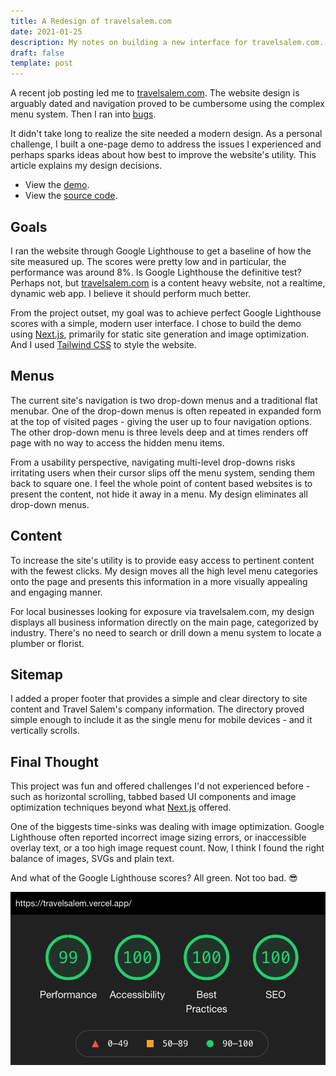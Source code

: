 ```yaml
---
title: A Redesign of travelsalem.com
date: 2021-01-25
description: My notes on building a new interface for travelsalem.com.
draft: false
template: post
---
```


<!-- intro -->

A recent job posting led me to [travelsalem.com](https://travelsalem.com). The
website design is arguably dated and navigation proved to be cumbersome using
the complex menu system. Then I ran into
[bugs](https://github.com/dtjv/travelsalem.com/tree/main/screenshots).

It didn't take long to realize the site needed a modern design. As a personal
challenge, I built a one-page demo to address the issues I experienced and
perhaps sparks ideas about how best to improve the website's utility. This
article explains my design decisions.

<!-- intro -->

- View the [demo](https://travelsalem.vercel.app).
- View the [source code](https://github.com/dtjv/travelsalem.com).

## Goals

I ran the website through Google Lighthouse to get a baseline of how the site
measured up. The scores were pretty low and in particular, the performance was
around 8%. Is Google Lighthouse the definitive test? Perhaps not, but
[travelsalem.com](https://travelsalem.com) is a content heavy website, not a
realtime, dynamic web app. I believe it should perform much better.

From the project outset, my goal was to achieve perfect Google Lighthouse scores
with a simple, modern user interface. I chose to build the demo using
[Next.js](https://nextjs.org), primarily for static site generation and image
optimization. And I used [Tailwind CSS](https://tailwindcss.com) to style the
website.

## Menus

The current site's navigation is two drop-down menus and a traditional flat
menubar. One of the drop-down menus is often repeated in expanded form at the
top of visited pages - giving the user up to four navigation options. The other
drop-down menu is three levels deep and at times renders off page with no way to
access the hidden menu items.

From a usability perspective, navigating multi-level drop-downs risks irritating
users when their cursor slips off the menu system, sending them back to square
one. I feel the whole point of content based websites is to present the content,
not hide it away in a menu. My design eliminates all drop-down menus.

## Content

To increase the site's utility is to provide easy access to pertinent content
with the fewest clicks. My design moves all the high level menu categories onto
the page and presents this information in a more visually appealing and engaging
manner.

For local businesses looking for exposure via travelsalem.com, my design
displays all business information directly on the main page, categorized by
industry. There's no need to search or drill down a menu system to locate a
plumber or florist.

## Sitemap

I added a proper footer that provides a simple and clear directory to site
content and Travel Salem's company information. The directory proved simple
enough to include it as the single menu for mobile devices - and it vertically
scrolls.

## Final Thought

This project was fun and offered challenges I'd not experienced before - such as
horizontal scrolling, tabbed based UI components and image optimization
techniques beyond what [Next.js](https://nextjs.org) offered.

One of the biggests time-sinks was dealing with image optimization. Google
Lighthouse often reported incorrect image sizing errors, or inaccessible overlay
text, or a too high image request count. Now, I think I found the right balance
of images, SVGs and plain text.

And what of the Google Lighthouse scores? All green. Not too bad. 😎

![pic](..//images/2021-01-25-lighthouse.png)
